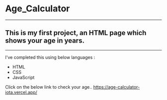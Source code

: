 # Age_Calculator
---
## This is my first project, an HTML page which shows your age in years.
---
I've completed this using below languages :
- HTML
- CSS
- JavaScript

Click on the below link to check your age..
https://age-calculator-iota.vercel.app/
